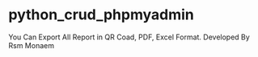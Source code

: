 # python_crud_phpmyadmin
You Can Export All  Report in QR Coad, PDF, Excel Format.
Developed By Rsm Monaem
 
